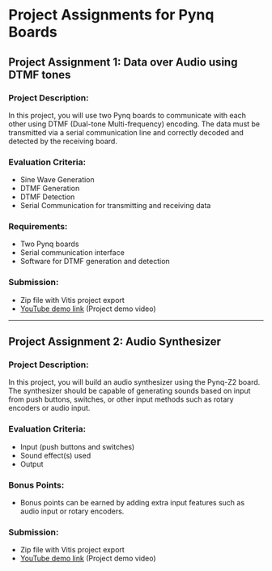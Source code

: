 # Project Assignments for Pynq Boards

## Project Assignment 1: Data over Audio using DTMF tones

### Project Description:
In this project, you will use two Pynq boards to communicate with each other using DTMF (Dual-tone Multi-frequency) encoding. The data must be transmitted via a serial communication line and correctly decoded and detected by the receiving board.

### Evaluation Criteria:
- Sine Wave Generation  
- DTMF Generation  
- DTMF Detection  
- Serial Communication for transmitting and receiving data  

### Requirements:
- Two Pynq boards  
- Serial communication interface  
- Software for DTMF generation and detection  

### Submission:
- Zip file with Vitis project export  
- [YouTube demo link]() (Project demo video)

---

## Project Assignment 2: Audio Synthesizer

### Project Description:
In this project, you will build an audio synthesizer using the Pynq-Z2 board. The synthesizer should be capable of generating sounds based on input from push buttons, switches, or other input methods such as rotary encoders or audio input.

### Evaluation Criteria:
- Input (push buttons and switches)  
- Sound effect(s) used  
- Output  

### Bonus Points:
- Bonus points can be earned by adding extra input features such as audio input or rotary encoders.

### Submission:
- Zip file with Vitis project export  
- [YouTube demo link]() (Project demo video)
